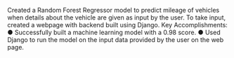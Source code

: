 Created a Random Forest Regressor model to predict mileage of vehicles when details about the vehicle are given as input by the
user. To take input, created a webpage with backend built using Django.
Key Accomplishments:
● Successfully built a machine learning model with a 0.98 score.
● Used Django to run the model on the input data provided by the user on the web page.
